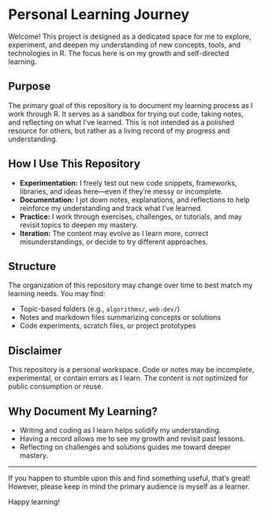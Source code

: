# Personal Learning Journey

Welcome! This project is designed as a dedicated space for me to explore, experiment, and deepen my understanding of new concepts, tools, and technologies in R. The focus here is on my growth and self-directed learning.

## Purpose

The primary goal of this repository is to document my learning process as I work through R. It serves as a sandbox for trying out code, taking notes, and reflecting on what I’ve learned. This is not intended as a polished resource for others, but rather as a living record of my progress and understanding.

## How I Use This Repository

- **Experimentation:** I freely test out new code snippets, frameworks, libraries, and ideas here—even if they’re messy or incomplete.
- **Documentation:** I jot down notes, explanations, and reflections to help reinforce my understanding and track what I’ve learned.
- **Practice:** I work through exercises, challenges, or tutorials, and may revisit topics to deepen my mastery.
- **Iteration:** The content may evolve as I learn more, correct misunderstandings, or decide to try different approaches.

## Structure

The organization of this repository may change over time to best match my learning needs. You may find:

- Topic-based folders (e.g., `algorithms/`, `web-dev/`)
- Notes and markdown files summarizing concepts or solutions
- Code experiments, scratch files, or project prototypes

## Disclaimer

This repository is a personal workspace. Code or notes may be incomplete, experimental, or contain errors as I learn. The content is not optimized for public consumption or reuse.

## Why Document My Learning?

- Writing and coding as I learn helps solidify my understanding.
- Having a record allows me to see my growth and revisit past lessons.
- Reflecting on challenges and solutions guides me toward deeper mastery.

---

If you happen to stumble upon this and find something useful, that’s great! However, please keep in mind the primary audience is myself as a learner.

Happy learning!